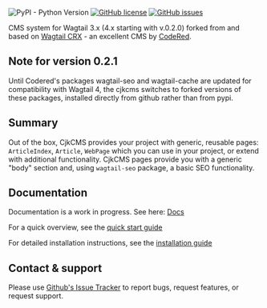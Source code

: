 ![PyPI - Python Version](https://img.shields.io/pypi/pyversions/django-cjkcms)
[![GitHub license](https://img.shields.io/github/license/cjkpl/django-cjkcms)](https://github.com/cjkpl/django-cjkcms/blob/main/LICENSE)
[![GitHub issues](https://img.shields.io/github/issues/cjkpl/django-cjkcms)](https://github.com/cjkpl/django-cjkcms/issues) 

CMS system for Wagtail 3.x (4.x starting with v.0.2.0) forked from and based on [Wagtail CRX](https://github.com/coderedcorp/coderedcms) - an excellent CMS by [CodeRed](https://www.coderedcorp.com/).

## Note for version 0.2.1

Until Codered's packages wagtail-seo and wagtail-cache are updated for compatibility with Wagtail 4, the cjkcms switches to forked versions of these packages, installed directly from github rather than from pypi.

## Summary

Out of the box, CjkCMS provides your project with generic, reusable pages:
`ArticleIndex`, `Article`, `WebPage` which you can use in your project, or extend with additional functionality. CjkCMS pages provide you with a generic "body" section and, using `wagtail-seo` package, a basic SEO functionality.

## Documentation
Documentation is a work in progress. See here: [Docs](https://github.com/cjkpl/django-cjkcms/blob/main/docs/index.md)

For a quick overview, see the [quick start guide](https://github.com/cjkpl/django-cjkcms/blob/main/docs/quick-start.md)

For detailed installation instructions, see the [installation guide](https://github.com/cjkpl/django-cjkcms/blob/main/docs/installation.md)

## Contact & support
Please use [Github's Issue Tracker](https://github.com/cjkpl/django-cjkcms/issues) to report bugs, request features, or request support.